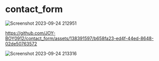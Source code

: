 # contact_form
![Screenshot 2023-09-24 212951](https://github.com/JOY-BOY0912/contact_form/assets/138391597/a491f14d-7120-42b9-854e-893e1c932bb9)

https://github.com/JOY-BOY0912/contact_form/assets/138391597/b658fa23-ed4f-44ed-8648-02de50763572

![Screenshot 2023-09-24 213316](https://github.com/JOY-BOY0912/contact_form/assets/138391597/83816551-deb0-4a7a-9b05-e0d599e478ed)

